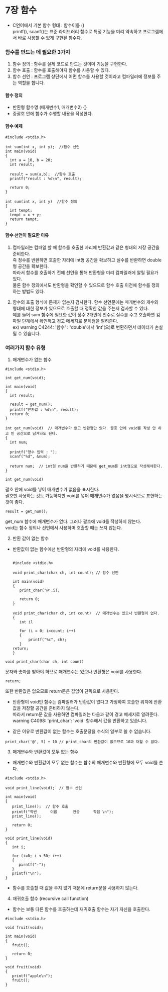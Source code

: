 # 7장 함수

- C언어에서 기본 함수 형태 : 함수이름 ()</br>
printf(), scanf()는 표준 라이브러리 함수로 특정 기능을 미리 약속하고 프로그램에서 바로 사용할 수 있게 구현된 함수다.

### 함수를 만드는 데 필요한 3가지
1. 함수 정의 : 함수를 실제 코드로 만드는 것이며 기능을 구현한다. 
2. 함수 호출 : 함수를 호출해야지 함수를 사용할 수 있다.
3. 함수 선언 : 프로그램 상단에서 어떤 함수를 사용할 것이라고 컴파일러에 정보를 주는 역할을 합니다. 

#### 함수 정의
- 반환형 함수명 (매개변수1, 매개변수2) {}
- 중괄호 안에 함수가 수행할 내용을 작성한다.

#### 함수 예제

```
#include <stdio.h>

int sum(int x, int y);  //함수 선언 
int main(void)
{
  int a = 10, b = 20;
  int result;

  result = sum(a,b);  //함수 호출
  printf("result : %d\n", result);

  return 0;
}

int sum(int x, int y)  //함수 정의
{
  int tempt;
  tempt = x + y;
  return tempt;
}
```

#### 함수 선언이 필요한 이유
1. 컴파일러는 컴파일 할 때 함수를 호출한 자리에 반환값과 같은 형태의 저장 공간을 준비한다. </br>
즉 정수를 반환하면 호출한 자리에 int형 공간을 확보하고 실수를 반환하면 double형 공간을 확보한다.</br>
따라서 함수를 호출하기 전에 선언을 통해 반환형을 미리 컴파일러에 알릴 필요가 있다.</br>
물론 함수 정의에서도 반환형을 확인할 수 있으므로 함수 호출 이전에 함수를 정의하는 방법도 있다. </br>


2. 함수의 호출 형식에 문제가 없는지 검사한다.
함수 선언문에는 매개변수의 개수와 형태에 대한 정보가 있으므로 호출할 때 정확한 값을 주는지 검사할 수 있다. </br>
예를 들어 sum 함수에 필요한 값이 정수 2개인데 인수로 실수를 주고 호출하면 컴파일 단계에서 확인하고 경고 메세지로 문제점을 알려준다. </br>
ex) warning C4244: '함수' : 'double'에서 'int'(으)로 변환하면서 데이터가 손실될 수 있습니다. </br>


### 여러가지 함수 유형

1. 매개변수가 없는 함수

```
#include <stdio.h>

int get_num(void);

int main(void)
{
  int result;

  result = get_num();
  printf("반환값 : %d\n", result);
  return 0;
}

int get_num(void)  // 매개변수가 없고 반환형만 있다. 괄호 안에 void를 작성 안 하고 빈 공간으로 남겨놔도 된다. 
{
  int num;

  printf("양수 입력 : ");
  scanf("%d", &num);

  return num;  // int형 num을 반환하기 때문에 get_num를 int형으로 작성해야한다. 
}
```

```
int get_num(void)
```

괄호 안에 void를 넣어 매개변수가 없음을 표시한다. </br>
괄호만 사용하는 것도 가능하지만 void를 넣어 매개변수가 없음을 명시적으로 표현하는 것이 좋다.


```
result = get_num();
```

get_num 함수에 매개변수가 없다. 그러나 괄호에 void를 작성하지 않는다. </br>
void는 함수 정의나 선언에서 사용하며 호출할 때는 쓰지 않는다. </br>


2. 반환 값이 없는 함수
- 반환값이 없는 함수에선 반환형의 자리에 void를 사용한다.

  ```

  #include <stdio.h>

  void print_char(char ch, int count); // 함수 선언

  int main(void)
  {
     print_char('@',5);

     return 0;
  }

  void print_char(char ch, int count)  // 매개변수는 있으나 반환형이 없다.
  {
     int il

     for (i = 0; i<count; i++)
     {
         printf("%c", ch);
     }
  return;
  }
  ```
 
```
void print_char(char ch, int count)
```
문자와 숫자를 받아야 하므로 매개변수는 있으나 반환형은 void를 사용한다.</br>
```
return;
```
또한 반환값은 없으므로 return문은 값없이 단독으로 사용한다.


- 반환형이 void인 함수는 컴파일러가 반환값이 없다고 가정하여 호출한 위치에 반환값을 저장할 공간을 준비하지 않는다. </br>
  따라서 return문 값을 사용하면 컴파일러는 다음과 같이 경고 메세지로 알려준다. </br>
  warning C4098: 'print_char': 'void' 함수에서 값을 반환하고 있습니다.

- 같은 이유로 반환값이 없는 함수는 호출문장을 수식의 일부로 쓸 수 없습니다.

```
print_char('@', 5) + 10 // print_char의 반환값이 없으므로 10과 더할 수 없다.
```




3. 매개변수와 반환값이 모두 없는 함수
- 매개변수와 반환값이 모두 없는 함수는 함수의 매개변수와 반환형에 모두 void를 쓴다.



```
#include <stdio.h>

void print_line(void);  // 함수 선언

int main(void)
{
   print_line();  // 함수 호출
   printf("학번      이름       전공      학점 \n");
   print_line();

   return 0;
}

void print_line(void)
{
   int i;

   for (i=0; i < 50; i++)
   {
      pirntf("-");
   }
   printf("\n");
}
```

- 함수를 호출할 때 값을 주지 않기 때문에 return문을 사용하지 않는다.




4. 재귀호출 함수 (recursive call function)
- 함수는 보통 다른 함수를 호출하는데 재귀호출 함수는 자기 자신을 호출한다.

```
#include <stdio.h>

void fruit(void);

int main(void)
{
   fruit();

   return 0;
}

void fruit(void)
{
   printf("apple\n");
   fruit();
}
```


   

  
